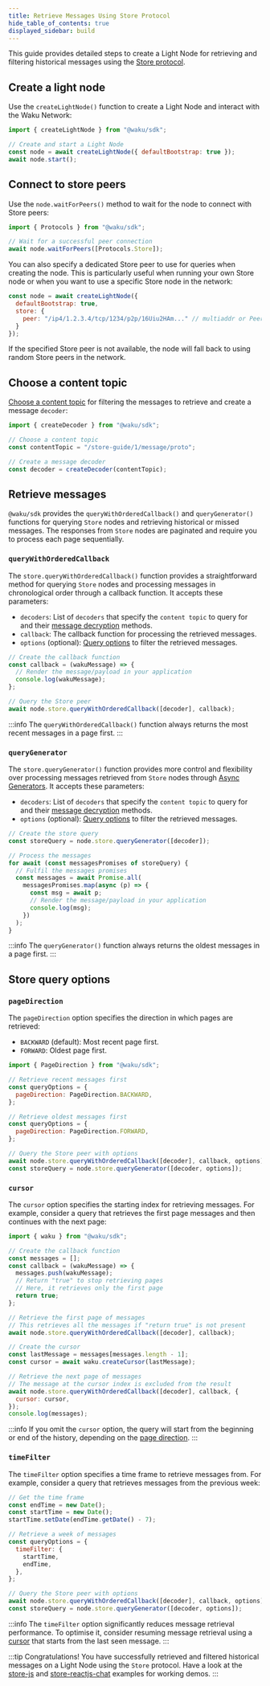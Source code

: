 ```yaml
---
title: Retrieve Messages Using Store Protocol
hide_table_of_contents: true
displayed_sidebar: build
---
```


This guide provides detailed steps to create a Light Node for retrieving and filtering historical messages using the [Store protocol](/learn/concepts/protocols#store).

## Create a light node

Use the `createLightNode()` function to create a Light Node and interact with the Waku Network:

```js
import { createLightNode } from "@waku/sdk";

// Create and start a Light Node
const node = await createLightNode({ defaultBootstrap: true });
await node.start();
```

## Connect to store peers

Use the `node.waitForPeers()` method to wait for the node to connect with Store peers:

```js
import { Protocols } from "@waku/sdk";

// Wait for a successful peer connection
await node.waitForPeers([Protocols.Store]);
```

You can also specify a dedicated Store peer to use for queries when creating the node. This is particularly useful when running your own Store node or when you want to use a specific Store node in the network:

```js
const node = await createLightNode({ 
  defaultBootstrap: true,
  store: {
    peer: "/ip4/1.2.3.4/tcp/1234/p2p/16Uiu2HAm..." // multiaddr or PeerId of your Store node
  }
});
```

If the specified Store peer is not available, the node will fall back to using random Store peers in the network.

## Choose a content topic

[Choose a content topic](/learn/concepts/content-topics) for filtering the messages to retrieve and create a message `decoder`:

```js
import { createDecoder } from "@waku/sdk";

// Choose a content topic
const contentTopic = "/store-guide/1/message/proto";

// Create a message decoder
const decoder = createDecoder(contentTopic);
```

## Retrieve messages

`@waku/sdk` provides the `queryWithOrderedCallback()` and `queryGenerator()` functions for querying `Store` nodes and retrieving historical or missed messages. The responses from `Store` nodes are paginated and require you to process each page sequentially.

### `queryWithOrderedCallback`

The `store.queryWithOrderedCallback()` function provides a straightforward method for querying `Store` nodes and processing messages in chronological order through a callback function. It accepts these parameters:

- `decoders`: List of `decoders` that specify the `content topic` to query for and their [message decryption](https://rfc.vac.dev/waku/standards/application/26/payload) methods.
- `callback`: The callback function for processing the retrieved messages.
- `options` (optional): [Query options](/build/javascript/store-retrieve-messages#store-query-options) to filter the retrieved messages.

```js
// Create the callback function
const callback = (wakuMessage) => {
  // Render the message/payload in your application
  console.log(wakuMessage);
};

// Query the Store peer
await node.store.queryWithOrderedCallback([decoder], callback);
```

:::info
The `queryWithOrderedCallback()` function always returns the most recent messages in a page first.
:::

### `queryGenerator`

The `store.queryGenerator()` function provides more control and flexibility over processing messages retrieved from `Store` nodes through [Async Generators](https://developer.mozilla.org/en-US/docs/Web/JavaScript/Reference/Global_Objects/AsyncGenerator). It accepts these parameters:

- `decoders`: List of `decoders` that specify the `content topic` to query for and their [message decryption](https://rfc.vac.dev/waku/standards/application/26/payload) methods.
- `options` (optional): [Query options](/build/javascript/store-retrieve-messages#store-query-options) to filter the retrieved messages.

```js
// Create the store query
const storeQuery = node.store.queryGenerator([decoder]);

// Process the messages
for await (const messagesPromises of storeQuery) {
  // Fulfil the messages promises
  const messages = await Promise.all(
    messagesPromises.map(async (p) => {
      const msg = await p;
      // Render the message/payload in your application
      console.log(msg);
    })
  );
}
```

:::info
The `queryGenerator()` function always returns the oldest messages in a page first.
:::

## Store query options

### `pageDirection`

The `pageDirection` option specifies the direction in which pages are retrieved:

- `BACKWARD` (default): Most recent page first.
- `FORWARD`: Oldest page first.

```js
import { PageDirection } from "@waku/sdk";

// Retrieve recent messages first
const queryOptions = {
  pageDirection: PageDirection.BACKWARD,
};

// Retrieve oldest messages first
const queryOptions = {
  pageDirection: PageDirection.FORWARD,
};

// Query the Store peer with options
await node.store.queryWithOrderedCallback([decoder], callback, options);
const storeQuery = node.store.queryGenerator([decoder, options]);
```

### `cursor`

The `cursor` option specifies the starting index for retrieving messages. For example, consider a query that retrieves the first page messages and then continues with the next page:

```js
import { waku } from "@waku/sdk";

// Create the callback function
const messages = [];
const callback = (wakuMessage) => {
  messages.push(wakuMessage);
  // Return "true" to stop retrieving pages
  // Here, it retrieves only the first page
  return true;
};

// Retrieve the first page of messages
// This retrieves all the messages if "return true" is not present
await node.store.queryWithOrderedCallback([decoder], callback);

// Create the cursor
const lastMessage = messages[messages.length - 1];
const cursor = await waku.createCursor(lastMessage);

// Retrieve the next page of messages
// The message at the cursor index is excluded from the result
await node.store.queryWithOrderedCallback([decoder], callback, {
  cursor: cursor,
});
console.log(messages);
```

:::info
If you omit the `cursor` option, the query will start from the beginning or end of the history, depending on the [page direction](#pagedirection).
:::

### `timeFilter`

The `timeFilter` option specifies a time frame to retrieve messages from. For example, consider a query that retrieves messages from the previous week:

```js
// Get the time frame
const endTime = new Date();
const startTime = new Date();
startTime.setDate(endTime.getDate() - 7);

// Retrieve a week of messages
const queryOptions = {
  timeFilter: {
    startTime,
    endTime,
  },
};

// Query the Store peer with options
await node.store.queryWithOrderedCallback([decoder], callback, options);
const storeQuery = node.store.queryGenerator([decoder, options]);
```

:::info
The `timeFilter` option significantly reduces message retrieval performance. To optimise it, consider resuming message retrieval using a [cursor](#cursor) that starts from the last seen message.
:::

:::tip Congratulations!
You have successfully retrieved and filtered historical messages on a Light Node using the `Store` protocol. Have a look at the [store-js](https://github.com/waku-org/js-waku-examples/tree/master/examples/store-js) and [store-reactjs-chat](https://github.com/waku-org/js-waku-examples/tree/master/examples/store-reactjs-chat) examples for working demos.
:::
